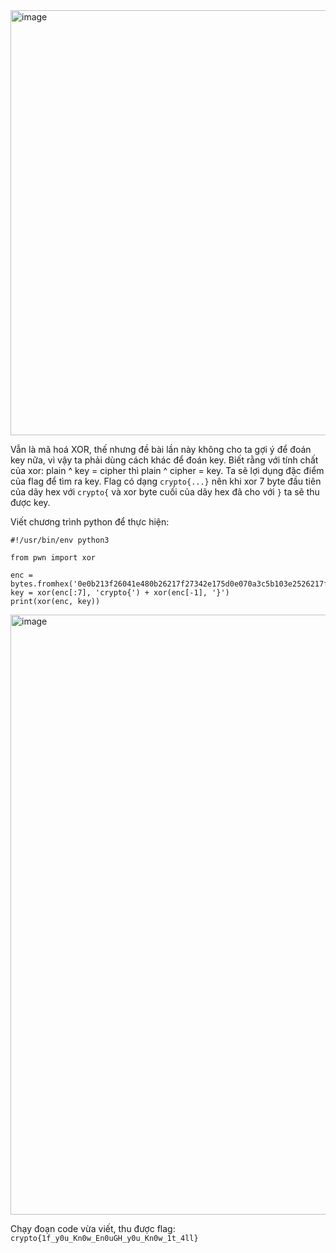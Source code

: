 <img width="680" alt="image" src="https://github.com/Vanmaxohp/EHC_Challenge_CryptoHack/assets/90485791/532ee614-323b-4cd2-858b-1310bb270091">

Vẫn là mã hoá XOR, thế nhưng đề bài lần này không cho ta gợi ý để đoán key nữa, vì vậy ta phải dùng cách khác để đoán key.
Biết rằng với tính chất của xor: plain ^ key = cipher thì plain ^ cipher = key. Ta sẽ lợi dụng đặc điểm của flag để tìm ra key.
Flag có dạng `crypto{...}` nên khi xor 7 byte đầu tiên của dãy hex với `crypto{` và xor byte cuối của dãy hex đã cho với `}` ta sẽ thu được key.

Viết chương trình python để thực hiện:
```
#!/usr/bin/env python3

from pwn import xor

enc = bytes.fromhex('0e0b213f26041e480b26217f27342e175d0e070a3c5b103e2526217f27342e175d0e077e263451150104')
key = xor(enc[:7], 'crypto{') + xor(enc[-1], '}')
print(xor(enc, key))
```

<img width="960" alt="image" src="https://github.com/Vanmaxohp/EHC_Challenge_CryptoHack/assets/90485791/85c1bdec-6a30-4a8c-80c3-f08dcbe026d5">

Chạy đoạn code vừa viết, thu được flag: `crypto{1f_y0u_Kn0w_En0uGH_y0u_Kn0w_1t_4ll}`

